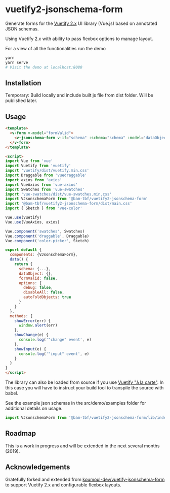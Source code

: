 # vuetify2-jsonschema-form

Generate forms for the [Vuetify 2.x](https://vuetifyjs.com/en/) UI library (Vue.js) based on annotated JSON schemas.

Using Vuetify 2.x with ability to pass flexbox options to manage layout.

For a view of all the functionalities run the demo

```bash
yarn
yarn serve
# Visit the demo at localhost:8080
```


## Installation

Temporary: Build locally and include built js file from dist folder. Will be published later.

## Usage

```html
<template>
  <v-form v-model="formValid">
    <v-jsonschema-form v-if="schema" :schema="schema" :model="dataObject" :options="options" @error="showError" @change="showChange" @input="showInput" />
  </v-form>
</template>

<script>
import Vue from 'vue'
import Vuetify from 'vuetify'
import 'vuetify/dist/vuetify.min.css'
import Draggable from 'vuedraggable'
import axios from 'axios'
import VueAxios from 'vue-axios'
import Swatches from 'vue-swatches'
import 'vue-swatches/dist/vue-swatches.min.css'
import VJsonschemaForm from '@bam-tbf/vuetify2-jsonschema-form'
import '@bam-tbf/vuetify2-jsonschema-form/dist/main.css'
import { Sketch } from 'vue-color'

Vue.use(Vuetify)
Vue.use(VueAxios, axios)

Vue.component('swatches', Swatches)
Vue.component('draggable', Draggable)
Vue.component('color-picker', Sketch)

export default {
  components: {VJsonschemaForm},
  data() {
    return {
      schema: {...},
      dataObject: {},
      formValid: false,
      options: {
        debug: false,
        disableAll: false,
        autoFoldObjects: true
      }
    }
  },
  methods: {
    showError(err) {
      window.alert(err)
    },
    showChange(e) {
      console.log('"change" event', e)
    },
    showInput(e) {
      console.log('"input" event', e)
    }
  }
}
</script>
```

The library can also be loaded from source if you use [Vuetify "à la carte"](https://vuetifyjs.com/en/framework/a-la-carte). In this case you will have to instruct your build tool to transpile the source with babel.

See the example json schemas in the src/demo/examples folder for additional details on usage.

```js
import VJsonschemaForm from '@bam-tbf/vuetify2-jsonschema-form/lib/index.vue'
```

## Roadmap

This is a work in progress and will be extended in the next several months (2019).


## Acknowledgements

Gratefully forked and extended from [koumoul-dev/vuetify-jsonschema-form](https://github.com/koumoul-dev/vuetify-jsonschema-form.git) to support Vuetify 2.x and configurable flexbox layouts.
